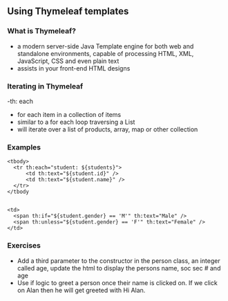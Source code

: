 ## Using Thymeleaf templates

### What is Thymeleaf?
- a modern server-side Java Template engine for both web and standalone environments, capable of processing HTML, XML, JavaScript, CSS and even plain text
- assists in your front-end HTML designs

### Iterating in Thymeleaf
-th: each 
  - for each item in a collection of items
  - similar to a for each loop traversing a List
  - will iterate over a list of products, array, map or other collection
  
  ### Examples
  ```
  <tbody>
    <tr th:each="student: ${students}">
        <td th:text="${student.id}" />
        <td th:text="${student.name}" />
    </tr>
</tbody
  
  
  <td>
    <span th:if="${student.gender} == 'M'" th:text="Male" /> 
    <span th:unless="${student.gender} == 'F'" th:text="Female" />
</td>

```

### Exercises

- Add a third parameter to the constructor in the person class, an integer called age, update the html to display the persons name, soc sec # and age
- Use if logic to greet a person once their name is clicked on. If we click on Alan then he will get greeted with Hi Alan.


  
